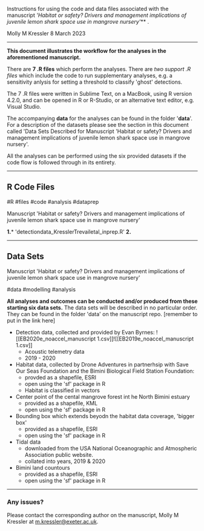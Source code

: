 
Instructions for using the code and data files associated with the manuscript *'Habitat or safety? Drivers and management implications of juvenile lemon shark space use in mangrove nursery'*** .

Molly M Kressler
8 March 2023 

---

**This document illustrates the workflow for the analyses in the aforementioned manuscript.** 

There are **7 .R files** which perform the analyses. There are *two support .R files* which include the code to run supplementary analyses, e.g. a sensitivity anlysis for setting a threshold to classify 'ghost' detections. 

The 7 .R files were written in Sublime Text, on a MacBook, using R version 4.2.0, and can be opened in R or R-Studio, or an alternative text editor, e.g. Visual Studio. 

The accompanying **data** for the analyses can be found in the folder '**data**'. For a description of the datasets please see the section in this document called 'Data Sets Described for Manuscript 'Habitat or safety? Drivers and management implications of juvenile lemon shark space use in mangrove nursery'. 

All the analyses can be performed using the six provided datasets if the code flow is followed through in its entirety. 

---

## R Code Files 

#R #files #code #analysis #dataprep 

Manuscript 'Habitat or safety? Drivers and management implications of juvenile lemon shark space use in mangrove nursery'

**1.*** 'detectiondata_KresslerTrevailetal_inprep.R' 
**2.** 


---

## Data Sets 

Manuscript 'Habitat or safety? Drivers and management implications of juvenile lemon shark space use in mangrove nursery'

#data #modelling #analysis

**All analyses and outcomes can be conducted and/or produced from these starting six data sets.**
The data sets will be described in no particular order. They can be found in the folder 'data' on the manuscript repo. [remember to put in the link here]

- Detection data, collected and provided by Evan Byrnes: ![[EB2020e_noaccel_manuscript 1.csv]]![[EB2019e_noaccel_manuscript 1.csv]]
	- Acoustic telemetry data 
	- 2019 - 2020
- Habitat data, collected by Drone Adventures in partnerhsip with Save Our Seas Foundation and the Bimini Biological Field Station Foundation: 
	- provded as a shapefile, ESRI
	- open using the 'sf' package in R
	- Habitat is classified in vectors
- Center point of the cental mangrove forest int he North Bimini estuary
	- provided as a shapefile, KML
	- open using the 'sf' package in R
- Bounding box which extends beyodn the habitat data coverage, 'bigger box'
	- provided as a shapefile, ESRI
	- open using the 'sf' package in R
- Tidal data 
	- downloaded from the USA National Oceanographic and Atmospheric Association public website. 
	- collated into years, 2019 & 2020
- Bimini land countours
	-  provided as a shapefile, ESRI
	- open using the 'sf' package in R





---

### Any issues? 

Please contact the corresponding author on the manuscript, Molly M Kressler at m.kressler@exeter.ac.uk. 

